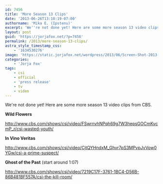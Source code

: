 ```yaml
---
id: 7456
title: 'More Season 13 Clips'
date: '2013-06-26T13:10:19-07:00'
authorname: 'Mika E. (Ipstenu)'
excerpt: 'We''re not done yet! Here are some more season 13 video clips from CBS.'
layout: post
guid: 'https://jorjafox.net/?p=7456'
permalink: /2013/more-season-13-clips/
astra_style_timestamp_css:
    - '1634530276'
image: 'https://static.jorjafox.net/wordpress/2013/06/Screen-Shot-2013-06-24-at-24-Jun-7.46.10-PM.png'
categories:
    - 'Jorja Fox'
tags:
    - csi
    - official
    - 'press release'
    - tv
    - video
---
```


We're not done yet! Here are some more season 13 video clips from CBS.

**Wild Flowers**

http://www.cbs.com/shows/csi/video/FSwrnvhNPqh69g7W3hepsGOCmKvcmP_r/csi-wasted-youth/

**In Vino Veritas**

http://www.cbs.com/shows/csi/video/CjtQYHndxM_Ghvr7pS3MPvpJvVow0YGw/csi-a-prime-suspect/

**Ghost of the Past** (start around 1:07)

http://www.cbs.com/shows/csi/video/7219C17F-3761-1BC4-D56B-86B481BF557A/csi-the-kill-room/
